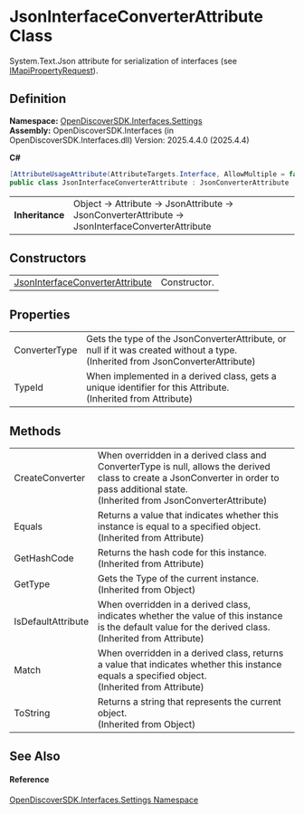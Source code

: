 # JsonInterfaceConverterAttribute Class


System.Text.Json attribute for serialization of interfaces (see <a href="dcf42947-4236-4ac8-3e63-1b334778cbac">IMapiPropertyRequest</a>).



## Definition
**Namespace:** <a href="a1516a26-c3bc-5b32-80d1-92d32506d831">OpenDiscoverSDK.Interfaces.Settings</a>  
**Assembly:** OpenDiscoverSDK.Interfaces (in OpenDiscoverSDK.Interfaces.dll) Version: 2025.4.4.0 (2025.4.4)

**C#**
``` C#
[AttributeUsageAttribute(AttributeTargets.Interface, AllowMultiple = false)]
public class JsonInterfaceConverterAttribute : JsonConverterAttribute
```

<table><tr><td><strong>Inheritance</strong></td><td>Object  →  Attribute  →  JsonAttribute  →  JsonConverterAttribute  →  JsonInterfaceConverterAttribute</td></tr>
</table>



## Constructors
<table>
<tr>
<td><a href="acd45b82-4ad1-d5fb-44c0-1f53526a29ac">JsonInterfaceConverterAttribute</a></td>
<td>Constructor.</td></tr>
</table>

## Properties
<table>
<tr>
<td>ConverterType</td>
<td>Gets the type of the JsonConverterAttribute, or null if it was created without a type.<br />(Inherited from JsonConverterAttribute)</td></tr>
<tr>
<td>TypeId</td>
<td>When implemented in a derived class, gets a unique identifier for this Attribute.<br />(Inherited from Attribute)</td></tr>
</table>

## Methods
<table>
<tr>
<td>CreateConverter</td>
<td>When overridden in a derived class and ConverterType is null, allows the derived class to create a JsonConverter in order to pass additional state.<br />(Inherited from JsonConverterAttribute)</td></tr>
<tr>
<td>Equals</td>
<td>Returns a value that indicates whether this instance is equal to a specified object.<br />(Inherited from Attribute)</td></tr>
<tr>
<td>GetHashCode</td>
<td>Returns the hash code for this instance.<br />(Inherited from Attribute)</td></tr>
<tr>
<td>GetType</td>
<td>Gets the Type of the current instance.<br />(Inherited from Object)</td></tr>
<tr>
<td>IsDefaultAttribute</td>
<td>When overridden in a derived class, indicates whether the value of this instance is the default value for the derived class.<br />(Inherited from Attribute)</td></tr>
<tr>
<td>Match</td>
<td>When overridden in a derived class, returns a value that indicates whether this instance equals a specified object.<br />(Inherited from Attribute)</td></tr>
<tr>
<td>ToString</td>
<td>Returns a string that represents the current object.<br />(Inherited from Object)</td></tr>
</table>

## See Also


#### Reference
<a href="a1516a26-c3bc-5b32-80d1-92d32506d831">OpenDiscoverSDK.Interfaces.Settings Namespace</a>  

